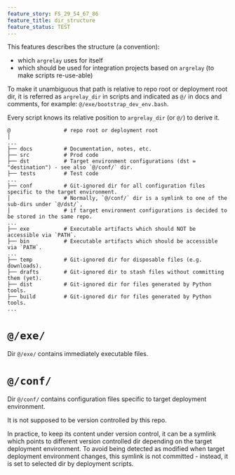 ```yaml
---
feature_story: FS_29_54_67_86
feature_title: dir_structure
feature_status: TEST
---
```


This features describes the structure (a convention):
*   which `argrelay` uses for itself
*   which should be used for integration projects based on `argrelay` (to make scripts re-use-able)

To make it unambiguous that path is relative to repo root or deployment root dir,
it is referred as `argrelay_dir` in scripts and indicated as `@/` in docs and comments,
for example: `@/exe/bootstrap_dev_env.bash`.

Every script knows its relative position to `argrelay_dir` (or `@/`) to derive it.

```
@                 # repo root or deployment root
│
...
├── docs          # Documentation, notes, etc.
├── src           # Prod code
├── dst           # Target environment configurations (dst = "destination") - see also `@/conf/` dir.
├── tests         # Test code
...
├── conf          # Git-ignored dir for all configuration files specific to the target environment.
│                 # Normally, `@/conf/` dir is a symlink to one of the sub-dirs under `@/dst/`,
│                 # if target environment configurations is decided to be stored in the same repo.
...
├── exe           # Executable artifacts which should NOT be accessible via `PATH`.
├── bin           # Executable artifacts which should be accessible via `PATH`.
...
├── temp          # Git-ignored dir for disposable files (e.g. downloads).
├── drafts        # Git-ignored dir to stash files without committing them (yet).
├── dist          # Git-ignored dir for files generated by Python tools.
├── build         # Git-ignored dir for files generated by Python tools.
...
```

# `@/exe/`

Dir `@/exe/` contains immediately executable files.

# `@/conf/`

Dir `@/conf/` contains configuration files specific to target deployment environment.

It is not supposed to be version controlled by this repo.

In practice, to keep its content under version control, it can be a symlink which
points to different version controlled dir depending on the target deployment environment.
To avoid being detected as modified when target deployment environment changes, this symlink
is not committed - instead, it is set to selected dir by deployment scripts.
